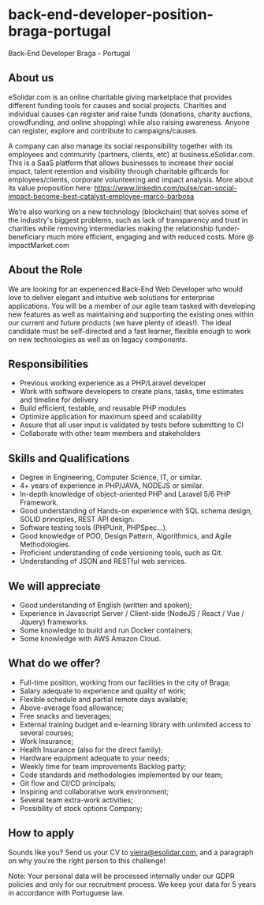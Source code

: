 # back-end-developer-position-braga-portugal
Back-End Developer Braga - Portugal

## About us
eSolidar.com is an online charitable giving marketplace that provides different funding tools for causes and social projects. Charities and individual causes can register and raise funds (donations, charity auctions, crowdfunding, and online shopping) while also raising awareness. Anyone can register, explore and contribute to campaigns/causes.

A company can also manage its social responsibility together with its employees and community (partners, clients, etc) at business.eSolidar.com. This is a SaaS platform that allows businesses to increase their social impact, talent retention and visibility through charitable giftcards for employees/clients, corporate volunteering and impact analysis. More about its value proposition here: https://www.linkedin.com/pulse/can-social-impact-become-best-catalyst-employee-marco-barbosa

We’re also working on a new technology (blockchain) that solves some of the industry's biggest problems, such as lack of transparency and trust in charities while removing intermediaries making the relationship funder-beneficiary much more efficient, engaging and with reduced costs. More @ impactMarket.com

## About the Role
We are looking for an experienced Back-End Web Developer who would love to deliver elegant and intuitive web solutions for enterprise applications. You will be a member of our agile team tasked with developing new features as well as maintaining and supporting the existing ones within our current and future products (we have plenty of ideas!). The ideal candidate must be self-directed and a fast learner, flexible enough to work on new technologies as well as on legacy components.

## Responsibilities
- Previous working experience as a PHP/Laravel developer
- Work with software developers to create plans, tasks, time estimates and timeline for delivery
- Build efficient, testable, and reusable PHP modules
- Optimize application for maximum speed and scalability
- Assure that all user input is validated by tests before submitting to CI
- Collaborate with other team members and stakeholders

## Skills and Qualifications	
- Degree in Engineering, Computer Science, IT, or similar.
- 4+ years of experience in PHP/JAVA, NODEJS or similar.
- In-depth knowledge of object-oriented PHP and Laravel 5/6 PHP Framework.
- Good understanding of Hands-on experience with SQL schema design, SOLID principles, REST API design.
- Software testing tools (PHPUnit, PHPSpec...).
- Good knowledge of POO, Design Pattern, Algorithmics, and Agile Methodologies.
- Proficient understanding of code versioning tools, such as Git.
- Understanding of JSON and RESTful web services.

## We will appreciate 
- Good understanding of English (written and spoken);
- Experience in Javascript Server / Client-side (NodeJS / React / Vue / Jquery) frameworks.
- Some knowledge to build and run Docker containers;
- Some knowledge with AWS Amazon Cloud.

## What do we offer?
- Full-time position, working from our facilities in the city of Braga;
- Salary adequate to experience and quality of work;
- Flexible schedule and partial remote days available;
- Above-average food allowance;
- Free snacks and beverages;
- External training budget and e-learning library with unlimited access to several courses;
- Work Insurance;
- Health Insurance (also for the direct family);
- Hardware equipment adequate to your needs;
- Weekly time for team improvements Backlog party;
- Code standards and methodologies implemented by our team;
- Git flow and CI/CD principals;
- Inspiring and collaborative work environment;
- Several team extra-work activities;
- Possibility of stock options Company;

## How to apply
Sounds like you? Send us your CV to vieira@esolidar.com, and a paragraph on why you're the right person to this challenge!

Note: Your personal data will be processed internally under our GDPR policies and only for our recruitment process. We keep your data for 5 years in accordance with Portuguese law.

